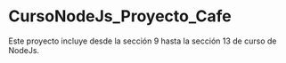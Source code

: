 # CursoNodeJs_Proyecto_Cafe

Este proyecto incluye desde la sección 9 hasta la sección 13 de curso de NodeJs.